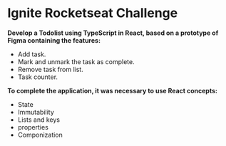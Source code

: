 # Ignite Rocketseat Challenge

**Develop a Todolist using TypeScript in React, based on a prototype of Figma containing the features:**

* Add task.
* Mark and unmark the task as complete.
* Remove task from list.
* Task counter.

**To complete the application, it was necessary to use React concepts:**
* State
* Immutability
* Lists and keys
* properties
* Componization
